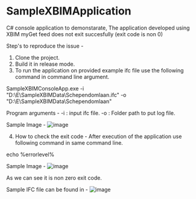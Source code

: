 # SampleXBIMApplication
C# console application to demonstarate, The application developed using XBIM myGet feed does not exit succesfully (exit code is non 0)


Step's to reproduce the issue - 
1) Clone the project.
2) Build it in release mode.
3) To run the application on provided example ifc file use the following command in command line argument.

SampleXBIMConsoleApp.exe -i "D:\E\SampleXBIMData\Schependomlaan.ifc" -o "D:\E\SampleXBIMData\Schependomlaan"

Program arguments - 
-i : input ifc file.
-o : Folder path to put log file.

Sample Image - 
![image](https://github.com/mukundthakare/SampleXBIM/assets/38717053/7f1abc47-4a94-47b2-976b-3b0a6c98e30f)


4) How to check the exit code - 
After execution of the application use following command in same command line.

echo %errorlevel%

Sample Image - 
![image](https://github.com/mukundthakare/SampleXBIM/assets/38717053/a2872e92-babd-4b9e-b28a-c0032d06710b)

As we can see it is non zero exit code.

Sample IFC file can be found in - 
![image](https://github.com/mukundthakare/SampleXBIM/assets/38717053/f1f4bb56-3e8f-4916-9049-287dfaff54b1)
